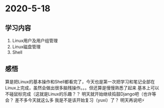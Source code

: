 # 2020-5-18

## 学习内容

1. Linux用户及用户组管理
2. Linux磁盘管理
3. Shell

## 感悟

算是把Linux的基本操作和Shell都看完了，今天也是第一次把学习和笔记全部在Linux上完成，虽然会做出很多脑残操作。。。但还算是慢慢熟悉了起来
基本上可以不碰鼠标完成（这就是Linux的乐趣？？
明天就开始继续捣鼓Django吧（也许等会？
差不多今天就这么多
我是不是该开始复习（yuxi）了？
明天再说吧:zap:
